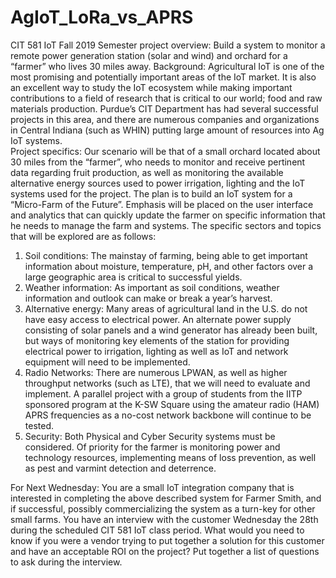 # AgIoT_LoRa_vs_APRS
CIT 581 IoT Fall 2019
Semester project overview: Build a system to monitor a remote power generation station (solar and wind) and orchard for a “farmer” who lives 30 miles away.
Background: Agricultural IoT is one of the most promising and potentially important areas of the IoT market.  It is also an excellent way to study the IoT ecosystem while making important contributions to a field of research that is critical to our world; food and raw materials production.  Purdue’s CIT Department has had several successful projects in this area, and there are numerous companies and organizations in Central Indiana (such as WHIN) putting large amount of resources into Ag IoT systems.  
Project specifics: Our scenario will be that of a small orchard located about 30 miles from the “farmer”, who needs to monitor and receive pertinent data regarding fruit production, as well as monitoring the available alternative energy sources used to power irrigation, lighting and the IoT systems used for the project. The plan is to build an IoT system for a “Micro-Farm of the Future”.  Emphasis will be placed on the user interface and analytics that can quickly update the farmer on specific information that he needs to manage the farm and systems.  The specific sectors and topics that will be explored are as follows:
1.	Soil conditions:  The mainstay of farming, being able to get important information about moisture, temperature, pH, and other factors over a large geographic area is critical to successful yields.
2.	Weather information:  As important as soil conditions, weather information and outlook can make or break a year’s harvest.
3.	Alternative energy:  Many areas of agricultural land in the U.S. do not have easy access to electrical power.  An alternate power supply consisting of solar panels and a wind generator has already been built, but ways of monitoring key elements of the station for providing electrical power to irrigation, lighting as well as IoT and network equipment will need to be implemented.
4.	Radio Networks:  There are numerous LPWAN, as well as higher throughput networks (such as LTE), that we will need to evaluate and implement.  A parallel project with a group of students from the IITP sponsored program at the K-SW Square using the amateur radio (HAM) APRS frequencies as a no-cost network backbone will continue to be tested.
5.	Security:  Both Physical and Cyber Security systems must be considered. Of priority for the farmer is monitoring power and technology resources, implementing means of loss prevention, as well as pest and varmint detection and deterrence.

For Next Wednesday:
You are a small IoT integration company that is interested in completing the above described system for Farmer Smith, and if successful, possibly commercializing the system as a turn-key for other small farms. You have an interview with the customer Wednesday the 28th during the scheduled CIT 581 IoT class period.  What would you need to know if you were a vendor trying to put together a solution for this customer and have an acceptable ROI on the project?  Put together a list of questions to ask during the interview.
